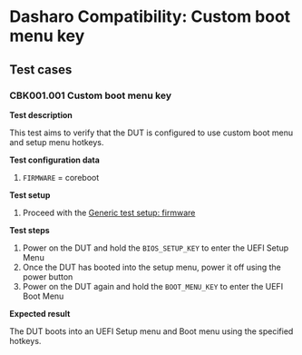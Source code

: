 # Dasharo Compatibility: Custom boot menu key

## Test cases

### CBK001.001 Custom boot menu key

**Test description**

This test aims to verify that the DUT is configured to use custom boot menu and
setup menu hotkeys.

**Test configuration data**

1. `FIRMWARE` = coreboot

**Test setup**

1. Proceed with the
   [Generic test setup: firmware](../generic-test-setup/#firmware)

**Test steps**

1. Power on the DUT and hold the `BIOS_SETUP_KEY` to enter the UEFI Setup Menu
1. Once the DUT has booted into the setup menu, power it off using the power
   button
1. Power on the DUT again and hold the `BOOT_MENU_KEY` to enter the UEFI Boot
   Menu

**Expected result**

The DUT boots into an UEFI Setup menu and Boot menu using the specified hotkeys.
